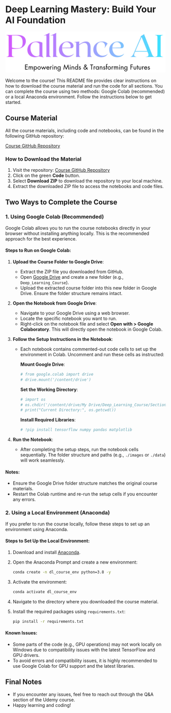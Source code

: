 # Deep Learning Mastery: Build Your AI Foundation

![Pallence AI](PallenceAI-Final.png)

Welcome to the course! This README file provides clear instructions on how to download the course material and run the code for all sections. You can complete the course using two methods: Google Colab (recommended) or a local Anaconda environment. Follow the instructions below to get started.

## Course Material
All the course materials, including code and notebooks, can be found in the following GitHub repository:

[Course GitHub Repository](https://github.com/DrSridharPalle/Course-1-Deep-Learning-Mastery-Build-Your-AI-Foundation)

### How to Download the Material
1. Visit the repository: [Course GitHub Repository](https://github.com/DrSridharPalle/Course-1-Deep-Learning-Mastery-Build-Your-AI-Foundation)
2. Click on the green **Code** button.
3. Select **Download ZIP** to download the repository to your local machine.
4. Extract the downloaded ZIP file to access the notebooks and code files.

## Two Ways to Complete the Course

### 1. Using Google Colab (Recommended)
Google Colab allows you to run the course notebooks directly in your browser without installing anything locally. This is the recommended approach for the best experience.

#### Steps to Run on Google Colab:
1. **Upload the Course Folder to Google Drive**:
   - Extract the ZIP file you downloaded from GitHub.
   - Open [Google Drive](https://drive.google.com/) and create a new folder (e.g., `Deep_Learning_Course`).
   - Upload the extracted course folder into this new folder in Google Drive. Ensure the folder structure remains intact.

2. **Open the Notebook from Google Drive**:
   - Navigate to your Google Drive using a web browser.
   - Locate the specific notebook you want to run.
   - Right-click on the notebook file and select **Open with > Google Colaboratory**. This will directly open the notebook in Google Colab.

3. **Follow the Setup Instructions in the Notebook**:
   - Each notebook contains commented-out code cells to set up the environment in Colab. Uncomment and run these cells as instructed:

     **Mount Google Drive**:
     ```python
     # from google.colab import drive
     # drive.mount('/content/drive')
     ```

     **Set the Working Directory**:
     ```python
     # import os
     # os.chdir('/content/drive/My Drive/Deep_Learning_Course/Section4')  # Adjust the path as needed
     # print("Current Directory:", os.getcwd())
     ```

     **Install Required Libraries**:
     ```python
     # !pip install tensorflow numpy pandas matplotlib
     ```

4. **Run the Notebook**:
   - After completing the setup steps, run the notebook cells sequentially. The folder structure and paths (e.g., `./images` or `./data`) will work seamlessly.

#### Notes:
- Ensure the Google Drive folder structure matches the original course materials.
- Restart the Colab runtime and re-run the setup cells if you encounter any errors.

### 2. Using a Local Environment (Anaconda)
If you prefer to run the course locally, follow these steps to set up an environment using Anaconda.

#### Steps to Set Up the Local Environment:
1. Download and install [Anaconda](https://www.anaconda.com/).
2. Open the Anaconda Prompt and create a new environment:

   ```bash
   conda create -n dl_course_env python=3.8 -y
   ```

3. Activate the environment:

   ```bash
   conda activate dl_course_env
   ```

4. Navigate to the directory where you downloaded the course material.
5. Install the required packages using `requirements.txt`:

   ```bash
   pip install -r requirements.txt
   ```

#### Known Issues:
- Some parts of the code (e.g., GPU operations) may not work locally on Windows due to compatibility issues with the latest TensorFlow and GPU drivers.
- To avoid errors and compatibility issues, it is highly recommended to use Google Colab for GPU support and the latest libraries.

## Final Notes
- If you encounter any issues, feel free to reach out through the Q&A section of the Udemy course.
- Happy learning and coding!
